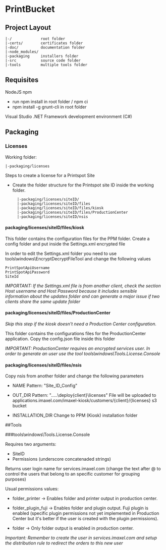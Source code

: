 # PrintBucket

## Project Layout

	|-/				root folder
    |-certs/        certificates folder
    |-doc/          documentation folder
    |-node_modules/
    |-packaging     installers folder
    |-src           source code folder    
    |-tools         multiple tools folder    
    
## Requisites

NodeJS npm 

* run npm install in root folder / npm ci
* npm install -g grunt-cli in root folder

Visual Studio .NET Framework development environment (C#)

## Packaging

### Licenses

Working folder:

    |-packaging/licenses 
        
Steps to create a license for a Printspot Site

* Create the folder structure for the Printspot site ID inside the working folder.

        |-packaging/licenses/siteID/
        |-packaging/licenses/siteID/files
        |-packaging/licenses/siteID/files/kiosk            
        |-packaging/licenses/siteID/files/ProductionCenter
        |-packaging/licenses/siteID/nsis    

#### packaging/licenses/siteID/files/kiosk

This folder contains the configuration files for the PPM folder. Create a config folder and put inside the Settings.xml encrypted file

In order to edit the Settings.xml folder you need to use tools\windows\EncryptDecryptFileTool and change the following values

    PrintSpotApiUsername
    PrintSpotApiPassword
    SiteId

*IMPORTANT: If the Settings.xml file is from another client, check the section Host username and Host Password because it includes sensible information
about the updates folder and can generate a major issue if two clients share the same update folder*

#### packaging/licenses/siteID/files/ProductionCenter

*Skip this step if the kiosk doesn't need a Production Center configuration.* 

This folder contains the configurations files for the ProductionCenter application. Copy the config.json file inside this folder

*IMPORTANT: ProductionCenter requires an encrypted services user. In order to generate an user use the tool
 tools\windows\Tools.License.Console*

#### packaging/licenses/siteID/files/nsis

Copy nsis from another folder and change the following parameters 

* NAME Pattern: "Site_ID_Config"

* OUT_DIR Pattern:  ".\..\..\deploy\{client}\licenses\" 
File will be uploaded to applications.imaxel.com/imaxel-kiosk/customers/{client}/{licenses} s3 bucket

* INSTALLATION_DIR Change to PPM (Kiosk) installation folder 
        
##Tools

###tools\windows\Tools.License.Console 

Requires two arguments:
* SiteID
* Permissions (underscore concatenaded strings)

Returns user login name for services.imaxel.com (change the text after @ to control the users that belong to an specific customer for grouping purposes) 

Usual permissions values:
* folder_printer -> Enables folder and printer output in production center.

* folder_plugin_fuji -> Enables folder and plugin output.
Fuji plugin is enabled (specific plugin permissions not yet implemented in Production Center but it's better if the user is created with the plugin permissions).

* folder -> Only folder output is enabled in production center.    

*Important: Remember to create the user in services.imaxel.com and setup the distribution rule to redirect the orders to this new user*


      

